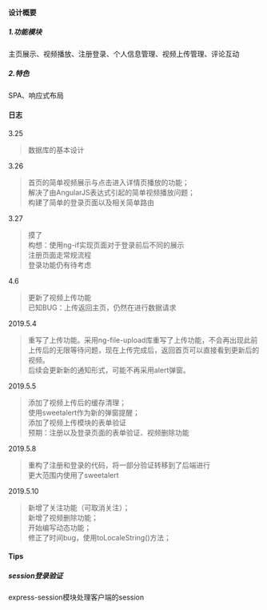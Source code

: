 

#### 设计概要

##### 1.功能模块

主页展示、视频播放、注册登录、个人信息管理、视频上传管理、评论互动

##### 2.特色

SPA、响应式布局



#### 日志

3.25
> 数据库的基本设计

3.26
> 首页的简单视频展示与点击进入详情页播放的功能；  
> 解决了由AngularJS表达式引起的简单视频播放问题；  
> 构建了简单的登录页面以及相关简单路由

3.27
> 摸了  
> 构想：使用ng-if实现页面对于登录前后不同的展示  
> 注册页面走常规流程  
> 登录功能仍有待考虑  

4.6
> 更新了视频上传功能  
> 已知BUG：上传返回主页，仍然在进行数据请求  

2019.5.4
> 重写了上传功能。采用ng-file-upload库重写了上传功能，不会再出现此前上传后的无限等待问题，现在上传完成后，返回首页可以直接看到更新后的视频。  
> 后续会更新新的通知形式，可能不再采用alert弹窗。  

2019.5.5
> 添加了视频上传后的缓存清理；  
> 使用sweetalert作为新的弹窗提醒；  
> 添加了视频上传模块的表单验证  
> 预期：注册以及登录页面的表单验证、视频删除功能  

2019.5.8
> 重构了注册和登录的代码，将一部分验证转移到了后端进行  
> 更大范围内使用了sweetalert  

2019.5.10
> 新增了关注功能（可取消关注）；  
> 新增了视频删除功能；  
> 开始编写动态功能；  
> 修正了时间bug，使用toLocaleString()方法；  



#### Tips

##### session登录验证

express-session模块处理客户端的session